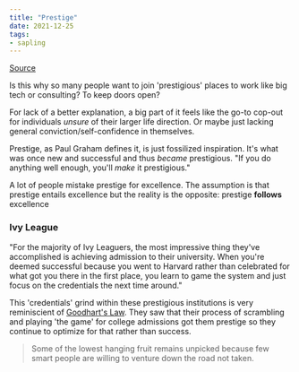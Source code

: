 ```yaml
---
title: "Prestige"
date: 2021-12-25
tags:
- sapling
---
```


 [Source](https://statespace.substack.com/p/the-prestige-trap)
 
 Is this why so many people want to join 'prestigious' places to work like big tech or consulting? To keep doors open?
 
 For lack of a better explanation, a big part of it feels like the go-to cop-out for individuals *unsure* of their larger life direction. Or maybe just lacking general conviction/self-confidence in themselves.
 
 Prestige, as Paul Graham defines it, is just fossilized inspiration. It's what was once new and successful and thus *became* prestigious. "If you do anything well enough, you'll _make_ it prestigious."
 
 A lot of people mistake prestige for excellence. The assumption is that prestige entails excellence but the reality is the opposite: prestige **follows** excellence
 
 ### Ivy League
"For the majority of Ivy Leaguers, the most impressive thing they've accomplished is achieving admission to their university. When you're deemed successful because you went to Harvard rather than celebrated for what got you there in the first place, you learn to game the system and just focus on the credentials the next time around."

This 'credentials' grind within these prestigious institutions is very reminiscient of [Goodhart's Law](thoughts/Goodhart's%20Law.md). They saw that their process of scrambling and playing 'the game' for college admissions got them prestige so they continue to optimize for that rather than success.

> Some of the lowest hanging fruit remains unpicked because few smart people are willing to venture down the road not taken.
